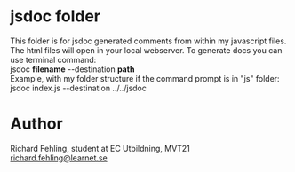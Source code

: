 # jsdoc folder
This folder is for jsdoc generated comments from within my javascript
files. The html files will open in your local webserver.
To generate docs you can use terminal command:<br/>
jsdoc **filename** --destination **path**<br/>
Example, with my folder structure if the command prompt is in "js" folder:<br/>
jsdoc index.js --destination ../../jsdoc

# Author
Richard Fehling, student at EC Utbildning, MVT21<br/>
richard.fehling@learnet.se
